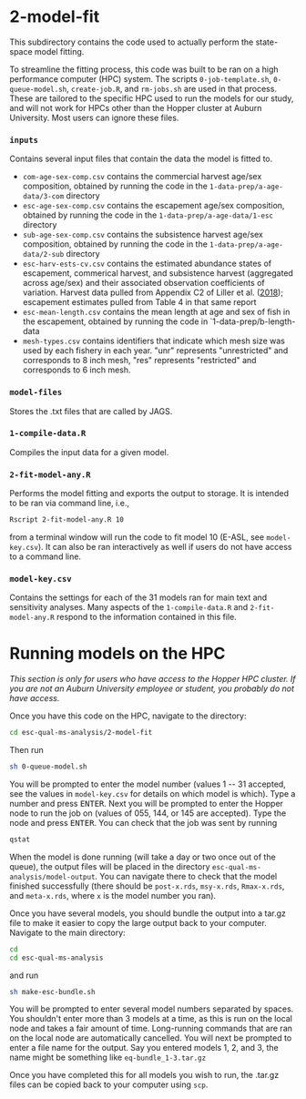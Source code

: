 # 2-model-fit

This subdirectory contains the code used to actually perform the state-space model fitting.

To streamline the fitting process, this code was built to be ran on a high performance computer (HPC) system. The scripts `0-job-template.sh`, `0-queue-model.sh`, `create-job.R`, and `rm-jobs.sh` are used in that process. These are tailored to the specific HPC used to run the models for our study, and will not work for HPCs other than the Hopper cluster at Auburn University. Most users can ignore these files.

### `inputs`

Contains several input files that contain the data the model is fitted to. 

* `com-age-sex-comp.csv` contains the commercial harvest age/sex composition, obtained by running the code in the `1-data-prep/a-age-data/3-com` directory
* `esc-age-sex-comp.csv` contains the escapement  age/sex composition, obtained by running the code in the `1-data-prep/a-age-data/1-esc` directory
* `sub-age-sex-comp.csv` contains the subsistence harvest age/sex composition, obtained by running the code in the `1-data-prep/a-age-data/2-sub` directory
* `esc-harv-ests-cv.csv` contains the estimated abundance states of escapement, commerical harvest, and subsistence harvest (aggregated across age/sex) and their associated observation coefficients of variation. Harvest data pulled from Appendix C2 of Liller et al. ([2018](http://www.adfg.alaska.gov/FedAidPDFs/RIR.3A.2018.04.pdf)); escapement estimates pulled from Table 4 in that same report
* `esc-mean-length.csv` contains the mean length at age and sex of fish in the escapement, obtained by running the code in `1-data-prep/b-length-data
* `mesh-types.csv` contains identifiers that indicate which mesh size was used by each fishery in each year. "unr" represents "unrestricted" and corresponds to 8 inch mesh, "res" represents "restricted" and corresponds to 6 inch mesh.

### `model-files`

Stores the .txt files that are called by JAGS.

### `1-compile-data.R`

Compiles the input data for a given model.

### `2-fit-model-any.R`

Performs the model fitting and exports the output to storage. It is intended to be ran via command line, i.e.,

```bash
Rscript 2-fit-model-any.R 10
```

from a terminal window will run the code to fit model 10 (E-ASL, see `model-key.csv`). It can also be ran interactively as well if users do not have access to a command line.

### `model-key.csv`

Contains the settings for each of the 31 models ran for main text and sensitivity analyses. Many aspects of the `1-compile-data.R` and `2-fit-model-any.R` respond to the information contained in this file.

# Running models on the HPC

_This section is only for users who have access to the Hopper HPC cluster. If you are not an Auburn University employee or student, you probably do not have access._

Once you have this code on the HPC, navigate to the directory:

```bash
cd esc-qual-ms-analysis/2-model-fit
```

Then run

```bash
sh 0-queue-model.sh
```

You will be prompted to enter the model number (values 1 -- 31 accepted, see the values in `model-key.csv` for details on which model is which). Type a number and press <kbd>ENTER</kbd>. Next you will be prompted to enter the Hopper node to run the job on (values of 055, 144, or 145 are accepted). Type the node and press <kbd>ENTER</kbd>. You can check that the job was sent by running

```bash
qstat
```

When the model is done running (will take a day or two once out of the queue), the output files will be placed in the directory `esc-qual-ms-analysis/model-output`. You can navigate there to check that the model finished successfully (there should be `post-x.rds`, `msy-x.rds`, `Rmax-x.rds`, and `meta-x.rds`, where `x` is the model number you ran).

Once you have several models, you should bundle the output into a tar.gz file to make it easier to copy the large output back to your computer. Navigate to the main directory:

```bash
cd
cd esc-qual-ms-analysis
```

and run

```bash
sh make-esc-bundle.sh
```

You will be prompted to enter several model numbers separated by spaces. You shouldn't enter more than 3 models at a time, as this is run on the local node and takes a fair amount of time. Long-running commands that are ran on the local node are automatically cancelled. You will next be prompted to enter a file name for the output. Say you entered models 1, 2, and 3, the name might be something like `eq-bundle_1-3.tar.gz`

Once you have completed this for all models you wish to run, the .tar.gz files can be copied back to your computer using `scp`.


